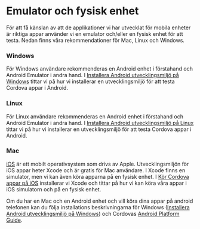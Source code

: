 ---
...
Emulator och fysisk enhet
==================================
För att få känslan av att de applikationer vi har utvecklat för mobila enheter är riktiga appar använder vi en emulator och/eller en fysisk enhet för att testa. Nedan finns våra rekommendationer för Mac, Linux och Windows.



### Windows
För Windows användare rekommenderas en Android enhet i förstahand och Android Emulator i andra hand. I [Installera Android utvecklingsmiljö på Windows](kunskap/installera-android-utvecklingsmiljo-pa-windows) tittar vi på hur vi installerar en utvecklingsmiljö för att testa Cordova appar i Android.



### Linux
För Linux användare rekommenderas en Android enhet i förstahand och Android Emulator i andra hand. I [Installera Android utvecklingsmiljö på Linux](kunskap/installera-android-utvecklingsmiljo-pa-linux) tittar vi på hur vi installerar en utvecklingsmiljö för att testa Cordova appar i Android.



### Mac
[iOS](https://developer.apple.com/ios/) är ett mobilt operativsystem som drivs av Apple. Utvecklingsmiljön för iOS appar heter Xcode och är gratis för Mac användare. I Xcode  finns en simulator, men vi kan även köra apparna på en fysisk enhet. I [Kör Cordova appar på iOS](kunskap/cordova-appar-pa-ios) installerar vi Xcode och tittar på hur vi kan köra våra appar i iOS simulatorn och på en fysisk enhet.

Om du har en Mac och en Android enhet och vill köra dina appar på android telefonen kan du följa installations beskrivningarna för Windows ([Installera Android utvecklingsmiljö på Windows](kunskap/installera-android-utvecklingsmiljo-pa-windows)) och Cordovas [Android Platform Guide](https://cordova.apache.org/docs/en/latest/guide/platforms/android/index.html).

